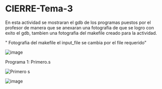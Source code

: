 # CIERRE-Tema-3

En esta actividad se mostraran el gdb de los programas puestos por el profesor de manera que se anexaran una fotografia de que
se logro con exito el gdb, tambien una fotografia del makefile creado para la actividad.

" Fotografia del makefile el input_file se cambia por el file requerido"

![image](https://user-images.githubusercontent.com/99299950/169919546-ccbcc182-8fcf-456c-83c3-ff9f0a092c1b.png)


Programa 1: Primero.s

![Primero s](https://user-images.githubusercontent.com/99299950/169920179-c1c2664d-664c-4d7c-99f5-9c49c6d19aa9.jpg)


![image](https://user-images.githubusercontent.com/99299950/169920237-3ee442d3-809d-4e01-a555-924aa763b7ba.png)

